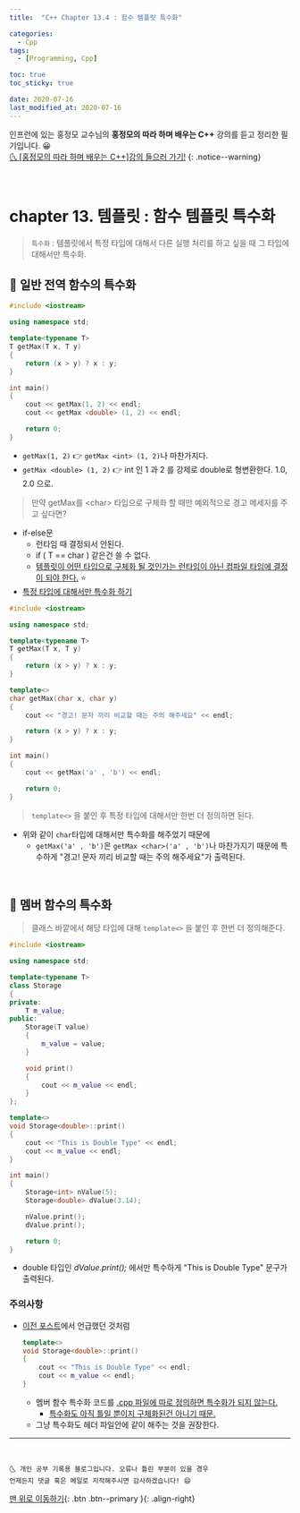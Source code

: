 ```yaml
---
title:  "C++ Chapter 13.4 : 함수 템플릿 특수화" 

categories:
  - Cpp
tags:
  - [Programming, Cpp]

toc: true
toc_sticky: true

date: 2020-07-16
last_modified_at: 2020-07-16
---
```


인프런에 있는 홍정모 교수님의 **홍정모의 따라 하며 배우는 C++** 강의를 듣고 정리한 필기입니다. 😀    
[🌜 [홍정모의 따라 하며 배우는 C++]강의 들으러 가기!](https://www.inflearn.com/course/following-c-plus)
{: .notice--warning}

<br> 

# chapter 13. 템플릿 : 함수 템플릿 특수화

> `특수화` : 템플릿에서 특정 타입에 대해서 다른 실행 처리를 하고 싶을 때 그 타입에 대해서만 특수화.

## 🔔 일반 전역 함수의 특수화

```cpp
#include <iostream>

using namespace std;

template<typename T>
T getMax(T x, T y)
{
	return (x > y) ? x : y;
}

int main()
{
	cout << getMax(1, 2) << endl;
    cout << getMax <double> (1, 2) << endl;

	return 0;
}
```

- `getMax(1, 2)` 👉 `getMax <int> (1, 2)`나 마찬가지다. 
- `getMax <double> (1, 2)` 👉 int 인 1 과 2 를 강제로 double로 형변환한다. 1.0, 2.0 으로.

> 만약 getMax를 \<char> 타입으로 구체화 할 때만 예외적으로 경고 메세지를 주고 싶다면?

- if-else문 
  - 런타임 때 결정되서 안된다.
  - if ( T == char ) 같은건 쓸 수 없다.
  - <u>템플릿이 어떤 타입으로 구체화 될 것인가는 런타임이 아닌 컴파일 타임에 결정이 되야 한다.</u> ⭐
- <u>특정 타입에 대해서만 특수화 하기</u>

```cpp
#include <iostream>

using namespace std;

template<typename T>
T getMax(T x, T y)
{
	return (x > y) ? x : y;
}

template<>
char getMax(char x, char y)
{
	cout << "경고! 문자 끼리 비교할 때는 주의 해주세요" << endl;

	return (x > y) ? x : y;
}

int main()
{
	cout << getMax('a' , 'b') << endl;

	return 0;
}
```

> `template<>` 을 붙인 후 특정 타입에 대해서만 한번 더 정의하면 된다.

- 위와 같이 `char`타입에 대해서만 특수화를 해주었기 때문에
  - `getMax('a' , 'b')`은 `getMax <char>('a' , 'b')`나 마찬가지기 때문에 특수하게 "경고! 문자 끼리 비교할 때는 주의 해주세요"가 출력된다.

<br>

## 🔔 멤버 함수의 특수화

> 클래스 바깥에서 해당 타입에 대해 `template<>` 을 붙인 후 한번 더 정의해준다.

```cpp
#include <iostream>

using namespace std;

template<typename T>
class Storage
{
private:
	T m_value;
public:
	Storage(T value)
	{
		m_value = value;
	}

	void print()
	{
		cout << m_value << endl;
	}
};

template<>
void Storage<double>::print()
{
	cout << "This is Double Type" << endl;
	cout << m_value << endl;
}

int main()
{
	Storage<int> nValue(5);
	Storage<double> dValue(3.14);

	nValue.print();
	dValue.print();

	return 0;
}
```

- double 타입인 *dValue.print();* 에서만 특수하게  "This is Double Type"  문구가 출력된다.

### 주의사항

- [이전 포스트](https://ansohxxn.github.io/cpp/chapter13-2/)에서 언급했던 것처럼 
  ```cpp
  template<>
  void Storage<double>::print()
  {
	  cout << "This is Double Type" << endl;
	  cout << m_value << endl;
  }
  ``` 
  - 멤버 함수 특수화 코드를 <u>.cpp 파일에 따로 정의하면 특수화가 되지 않는다.</u>
    - <u>특수화도 아직 틀일 뿐이지 구체화된건 아니기 때문.</u>
  - 그냥 특수화도 헤더 파일안에 같이 해주는 것을 권장한다.

***
<br>

    🌜 개인 공부 기록용 블로그입니다. 오류나 틀린 부분이 있을 경우 
    언제든지 댓글 혹은 메일로 지적해주시면 감사하겠습니다! 😄

[맨 위로 이동하기](#){: .btn .btn--primary }{: .align-right}
<br>